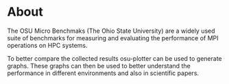 # About
The OSU Micro Benchmaks (The Ohio State University) are a widely used suite of benchmarks for measuring and evaluating the performance of MPI operations on HPC systems.

To better compare the collected results osu-plotter can be used to generate graphs. These graphs can then be used to better understand the performance in different environments and also in scientific papers.